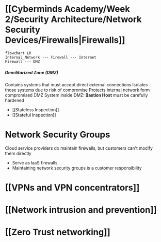 # [[Cyberminds Academy/Week 2/Security Architecture/Network Security Devices/Firewalls|Firewalls]]

```mermaid
flowchart LR
Internal_Network --- Firewall --- Internet
Firewall --- DMZ
```

##### Demilitarized Zone (DMZ)
Contains systems that must accept direct external connections
Isolates those systems due to risk of compromise
Protects internal network form compromised DMZ
System inside DMZ: **Bastion Host** must be carefully hardened

- [[Stateless Inspection]]
- [[Stateful Inspection]]
# Network Security Groups

Cloud service providers do maintain firewalls, but customers can't modify them directly
- Serve as IaaS firewalls 
- Maintaining network security groups is a customer responsibility

# [[VPNs and VPN concentrators]]

# [[Network intrusion and prevention]]

# [[Zero Trust networking]]
